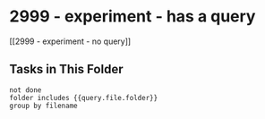 # 2999 - experiment - has a query

[[2999 - experiment - no query]]

## Tasks in This Folder

```tasks
not done
folder includes {{query.file.folder}}
group by filename
```
